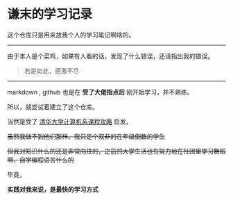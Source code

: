 # 谦末的学习记录

这个仓库只是用来放我个人的学习笔记啊啥的。

----

由于本人是个菜鸡，如果有人看的话，发现了什么错误，还请指出我的错误。

>  若是如此，感激不尽

----

markdown , github 也是在 **受了大佬指点后** 刚开始学习，并不熟练。

所以，就尝试着建立了这个仓库。

当然是受了 [清华大学计算机系课程攻略](<https://github.com/PKUanonym/REKCARC-TSC-UHT>) 启发。

<s> 虽然我做不到他们那样。我只是个双非的在年级倒数的学生 </s>

<s> 但我对知识什么的还是非常向往的，之前的大学生活也有努力地在社团里学习舞蹈啊，自学编程语言什么的</s>

毕竟，

**实践对我来说，是最快的学习方式**


